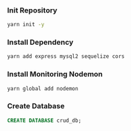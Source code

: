 ### Init Repository

```bash
yarn init -y
```

### Install Dependency

```bash
yarn add express mysql2 sequelize cors
```

### Install Monitoring Nodemon

```bash
yarn global add nodemon
```

### Create Database

```sql
CREATE DATABASE crud_db;
```
